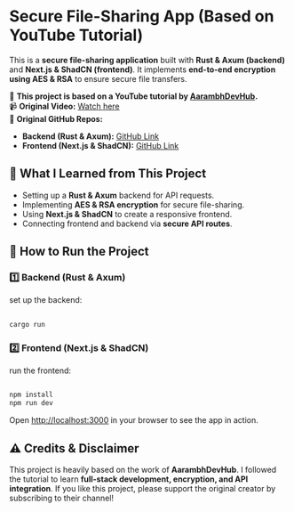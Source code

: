 # **Secure File-Sharing App (Based on YouTube Tutorial)**  

This is a **secure file-sharing application** built with **Rust & Axum (backend)** and **Next.js & ShadCN (frontend)**. It implements **end-to-end encryption using AES & RSA** to ensure secure file transfers.  

🚀 **This project is based on a YouTube tutorial by [AarambhDevHub](https://www.youtube.com/@AarambhDevHub).**  
📹 **Original Video:** [Watch here](https://youtu.be/t5w2dauFmhM?si=O04cNpp03aPaYENc)  
🔗 **Original GitHub Repos:**  
- **Backend (Rust & Axum):** [GitHub Link](https://github.com/AarambhDevHub/file-share-rust-backend)  
- **Frontend (Next.js & ShadCN):** [GitHub Link](https://github.com/AarambhDevHub/file-share-frontend)  

## 📌 **What I Learned from This Project**  
- Setting up a **Rust & Axum** backend for API requests.  
- Implementing **AES & RSA encryption** for secure file-sharing.  
- Using **Next.js & ShadCN** to create a responsive frontend.  
- Connecting frontend and backend via **secure API routes**.  

## 🔧 **How to Run the Project**  

### **1️⃣ Backend (Rust & Axum)**  
set up the backend:  
```sh  
 
cargo run  
```  

### **2️⃣ Frontend (Next.js & ShadCN)**  
run the frontend:  
```sh  

npm install  
npm run dev  
```  

Open [http://localhost:3000](http://localhost:3000) in your browser to see the app in action.  

## ⚠️ **Credits & Disclaimer**  
This project is heavily based on the work of **AarambhDevHub**. I followed the tutorial to learn **full-stack development, encryption, and API integration**. If you like this project, please support the original creator by subscribing to their channel!  

